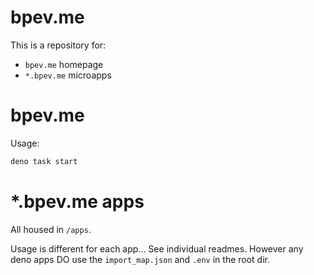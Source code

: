 # bpev.me

This is a repository for:

- `bpev.me` homepage
- `*.bpev.me` microapps

# bpev.me

Usage:

```sh
deno task start
```

# \*.bpev.me apps

All housed in `/apps`.

Usage is different for each app... See individual readmes. However any deno apps DO use the `import_map.json` and `.env` in the root dir.
